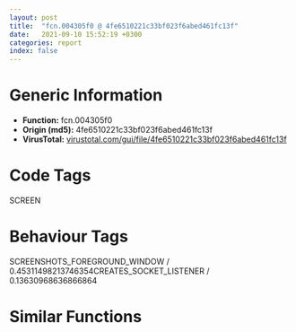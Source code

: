 ```yaml
---
layout: post
title:  "fcn.004305f0 @ 4fe6510221c33bf023f6abed461fc13f"
date:   2021-09-10 15:52:19 +0300
categories: report
index: false
---
```


# Generic Information
- **Function:** fcn.004305f0
- **Origin (md5):** 4fe6510221c33bf023f6abed461fc13f
- **VirusTotal:** [virustotal.com/gui/file/4fe6510221c33bf023f6abed461fc13f][virustotal_ref]

# Code Tags
<span class="tag" id="SCREEN">SCREEN</span>


# Behaviour Tags
<span class="bhv-tag" id="SCREENSHOTS_FOREGROUND_WINDOW">SCREENSHOTS_FOREGROUND_WINDOW / 0.45311498213746354</span><span class="bhv-tag" id="CREATES_SOCKET_LISTENER">CREATES_SOCKET_LISTENER / 0.13630968636866864</span>

# Similar Functions
<script type="text/javascript" src="https://www.gstatic.com/charts/loader.js"></script>
<script type="text/javascript">

    google.charts.load('current', {'packages':['corechart']});
    google.charts.setOnLoadCallback(drawChart);

    function drawChart() {
    var data = new google.visualization.DataTable();
        data.addColumn('number', 'X');
        data.addColumn('number', 'Y');
        data.addColumn({type: 'string', role: 'tooltip', 'p': {'html': true}});
        data.addColumn({'type': 'string', 'role': 'style'});
        
        data.addRows([
    [156.12078857421875, 110.169677734375, '<b><a href="/report/fcn.004305f0@4fe6510221c33bf023f6abed461fc13f">fcn.004305f0</a><br>@4fe6510221c33bf023f6abed461fc13f</b><br>', 'point { fill-color: #e0440e; }'],
[62.571895599365234, -214.35067749023438, '<b><a href="/report/fcn.004c2530@279a61b1e76da49531f1f16fd1102a2d">fcn.004c2530</a><br>@279a61b1e76da49531f1f16fd1102a2d</b><br>', 'null'],
[298.6276550292969, -67.19483184814453, '<b><a href="/report/fcn.00438640@4fe6510221c33bf023f6abed461fc13f">fcn.00438640</a><br>@4fe6510221c33bf023f6abed461fc13f</b><br>', 'null'],
[367.8755187988281, 70.93864440917969, '<b><a href="/report/fcn.00405b40@fbf34fa6d7da2b8e1de5133a8ca34847">fcn.00405b40</a><br>@fbf34fa6d7da2b8e1de5133a8ca34847</b><br>', 'null'],
[423.85400390625, -122.33404541015625, '<b><a href="/report/fcn.00438d70@4fe6510221c33bf023f6abed461fc13f">fcn.00438d70</a><br>@4fe6510221c33bf023f6abed461fc13f</b><br>', 'null'],
[-20.45513153076172, 130.80636596679688, '<b><a href="/report/fcn.0046b830@4fe6510221c33bf023f6abed461fc13f">fcn.0046b830</a><br>@4fe6510221c33bf023f6abed461fc13f</b><br>', 'null'],
[205.413330078125, 227.74925231933594, '<b><a href="/report/fcn.0045c5f0@4fe6510221c33bf023f6abed461fc13f">fcn.0045c5f0</a><br>@4fe6510221c33bf023f6abed461fc13f</b><br>', 'null'],
[-62.6507453918457, -22.98688507080078, '<b><a href="/report/fcn.00431850@4fe6510221c33bf023f6abed461fc13f">fcn.00431850</a><br>@4fe6510221c33bf023f6abed461fc13f</b><br>', 'null'],
[85.99080657958984, -16.646886825561523, '<b><a href="/report/fcn.00464650@4fe6510221c33bf023f6abed461fc13f">fcn.00464650</a><br>@4fe6510221c33bf023f6abed461fc13f</b><br>', 'null'],
[73.9122085571289, 273.9043273925781, '<b><a href="/report/fcn.00434890@4fe6510221c33bf023f6abed461fc13f">fcn.00434890</a><br>@4fe6510221c33bf023f6abed461fc13f</b><br>', 'null'],
[-52.2999382019043, -202.42471313476562, '<b><a href="/report/fcn.00452a40@289859175c221b107317af7727d26c17">fcn.00452a40</a><br>@289859175c221b107317af7727d26c17</b><br>', 'null'],

        ]);

    var options = {
        title: 'Similarity Plot',
        legend: 'none',
        colors: ['#dedbd9', '#e6693e', '#ec8f6e', '#f3b49f', '#f6c7b6'],
        tooltip: {isHtml: true, trigger: 'both'},
        explorer: {
        actions: ["dragToZoom", "rightClickToReset"],
        },
        chartArea: {
        width: '80%',
        height: '80%'
        },
        width: '100%',
        height: '100%'
    };

    var chart = new google.visualization.ScatterChart(document.getElementById('chart_div'));

    chart.draw(data, options);
    }
    
</script>


<div id="chart_div" style="width: 100%px; height: 100%;"></div>

# Disassembled Code
{% highlight nasm %}

sub esp, 0x208
push ebx
push ebp
xor ebx, ebx
push esi
push edi
mov edi, ecx
xor esi, esi
mov dword[esp+0x1c], edi
mov byte[esp+0x10], bl
mov byte[esp+0x11], bl
mov byte[esp+0x13], bl
mov byte[esp+0x12], bl
cmp byte[esp+0x234], bl
je 0x43072c
mov eax, dword[esp+0x220]
mov dword[esp+0x20], eax
cmp word[edi], si
je 0x4306f7
push 0x3a
push edi
call fcn.0048db21
mov edx, eax
add esp, 8
mov dword[esp+0x28], edx
mov ecx, edi
movzx eax, word[ecx]
cmp eax, 0x20
je 0x430655
cmp eax, 9
jne 0x43065a
add ecx, 2
jmp 0x430648
mov ebp, ecx
cmp edx, esi
je 0x4306de
mov esi, edx
sub esi, edi
sar esi, 1
cmp esi, 0x20
jae 0x4306de
push esi
lea ecx, [esp+0x114]
push edi
push ecx
call fcn.0048fa44
xor edx, edx
add esp, 0xc
push edx
push 1
push edx
push edx
lea eax, [esp+0x120]
mov word[esp+esi*2+0x120], dx
call fcn.00473730
add esp, 0x10
test eax, eax
je 0x4306de
mov eax, dword[esp+0x28]
add eax, 2
mov dword[esp+0x1c], eax
call fcn.00409620
mov ebp, eax
cmp word[ebp], bx
jne 0x4306bb
mov dword[esp+0x1c], ebp
lea esi, [esp+0x110]
call fcn.0040d260
mov ebx, eax
dec ebx
js 0x4306d1
cmp ebx, 0xa
jl 0x4306de
mov eax, dword[esp+0x220]
push eax
jmp 0x4317ac
push 0x4a3164
push ebp
call fcn.0048cd49
add esp, 8
test eax, eax
jne 0x430705
mov byte[esp+0x10], 1
xor esi, esi
imul ebx, ebx, 0x4c
add ebx, 0x4c6958
jmp 0x4307b3
push str.Show
push ebp
call fcn.0048cd49
add esp, 8
test eax, eax
jne 0x4306f5
imul ebx, ebx, 0x4c
xor esi, esi
mov byte[esp+0x11], 1
add ebx, 0x4c6958
jmp 0x4307b3
mov edi, dword[esp+0x220]
push 0x3a
push edi
call fcn.0048db21
mov esi, eax
add esp, 8
test esi, esi
jne 0x430748
mov esi, edi
jmp 0x430780
mov eax, edi
call fcn.0040d200
test al, al
je 0x430762
push 0x10
push 0
push edi
call fcn.0048e37b
add esp, 0xc
jmp 0x43076b
push edi
call fcn.0048dfe6
add esp, 4
lea ebx, [eax-1]
cmp ebx, 9
ja 0x4317ab
add esi, 2
lea ebx, [ebx]
movzx eax, word[esi]
cmp eax, 0x20
je 0x430777
cmp eax, 9
je 0x430777
push 0x4a3164
push esi
mov dword[esp+0x28], esi
call fcn.0048cd49
add esp, 8
test eax, eax
jne 0x430801
mov byte[esp+0x10], 1
imul ebx, ebx, 0x4c
add ebx, 0x4c6660
xor esi, esi
mov edi, ebx
mov eax, dword[edi+0x20]
cmp eax, esi
je 0x4307ca
push eax
call dword[sym.imp.USER32.dll_IsWindow]
test eax, eax
jne 0x4307ca
mov dword[edi+0x20], esi
cmp byte[esp+0x11], 0
je 0x43084c
mov eax, dword[edi+0x20]
cmp eax, esi
je 0x4307ef
push eax
call dword[sym.imp.USER32.dll_IsWindowVisible]
test eax, eax
jne 0x4307ef
mov ecx, dword[edi+0x20]
push 4
push ecx
call dword[sym.imp.USER32.dll_ShowWindow]
mov eax, 1
pop edi
pop esi
pop ebp
pop ebx
add esp, 0x208
ret 0x1c
push str.Show
push esi
call fcn.0048cd49
add esp, 8
test eax, eax
jne 0x43081a
mov byte[esp+0x11], 1
jmp 0x4307a8
push 0
push 1
push 0
push 1
mov eax, esi
call fcn.00473730
add esp, 0x10
test eax, eax
je 0x4307a8
call fcn.0040d260
mov dword[esp+0x28], eax
mov byte[esp+0x13], 1
mov byte[esp+0x12], 1
jmp 0x4307a8
cmp byte[esp+0x10], 0
jne 0x430915
cmp dword[edi+0x20], esi
je 0x430915
mov edx, dword[esp+0x1c]
cmp word[edx], si
jne 0x430915
cmp byte[esp+0x12], 0
jne 0x430882
mov ebp, dword[esp+0x20]
cmp word[ebp], si
jne 0x430919
cmp byte[esp+0x234], 0
mov esi, dword[sym.imp.USER32.dll_SendMessageW]
jne 0x4308b7
cmp byte[esp+0x13], 0
je 0x4308b7
mov ecx, dword[esp+0x28]
cmp dword[edi+8], ecx
je 0x4308b7
mov eax, dword[edi+0x2c]
mov dword[edi+8], ecx
test eax, eax
je 0x4308b7
push 0
push ecx
push 0x402
push eax
call esi
mov ecx, dword[esp+0x228]
cmp word[ecx], 0
je 0x4308d3
mov eax, dword[edi+0x30]
test eax, eax
je 0x4308d3
push ecx
push 0
push 0xc
push eax
call esi
mov eax, dword[esp+0x224]
cmp word[eax], 0
je 0x4308eb
push eax
mov eax, dword[edi+0x34]
push 0
push 0xc
push eax
call esi
mov eax, dword[esp+0x22c]
cmp word[eax], 0
je 0x430903
mov ecx, dword[edi+0x20]
push eax
push ecx
call dword[sym.imp.USER32.dll_SetWindowTextW]
mov eax, 1
pop edi
pop esi
pop ebp
pop ebx
add esp, 0x208
ret 0x1c
mov ebp, dword[esp+0x20]
mov eax, dword[edi+0x20]
cmp eax, esi
je 0x430927
push eax
call dword[sym.imp.USER32.dll_DestroyWindow]
mov eax, dword[edi+0x38]
mov ebx, dword[sym.imp.GDI32.dll_DeleteObject]
cmp eax, esi
je 0x430937
push eax
call ebx
mov eax, dword[edi+0x3c]
cmp eax, esi
je 0x430941
push eax
call ebx
mov eax, dword[edi+0x40]
cmp eax, esi
je 0x43094b
push eax
call ebx
mov eax, dword[edi+0x28]
cmp eax, esi
je 0x430962
push eax
cmp dword[edi+0x24], esi
jne 0x43095c
call ebx
jmp 0x430962
call dword[sym.imp.USER32.dll_DestroyIcon]
push 0x4c
push esi
push edi
call fcn.00495c20
add esp, 0xc
cmp byte[esp+0x10], 0
jne 0x4307ef
mov edx, dword[esp+0x22c]
cmp word[edx], si
jne 0x4309a5
mov eax, dword[0x4c90fc]
cmp eax, esi
je 0x43099a
mov dword[esp+0x22c], eax
cmp word[eax], si
jne 0x4309a5
mov dword[esp+0x22c], 0x4ab02c
cmp byte[esp+0x234], 0
mov ebx, 0x80000000
mov eax, 0xff000000
mov byte[esp+0x12], 1
mov byte[esp+0x11], 1
mov byte[esp+0x10], 1
mov byte[esp+0x1b], 0
mov dword[esp+0x14], 0x88c00000
mov dword[esp+0x40], 8
mov dword[esp+0x4c], ebx
mov dword[esp+0x48], ebx
mov dword[esp+0x68], esi
mov dword[esp+0x50], esi
mov dword[esp+0x2c], esi
mov dword[esp+0x24], esi
mov dword[esp+0x58], esi
mov dword[esp+0x44], esi
mov dword[esp+0x7c], eax
mov dword[edi+0x44], eax
mov dword[edi+0x48], eax
mov dword[edi+4], ebx
je 0x430a11
mov dword[edi], ebx
mov dword[edi+0x1c], ebx
jmp 0x430a2d
mov eax, dword[0x4c85d0]
push 0x60
push eax
push 0x12c
call dword[sym.imp.KERNEL32.dll_MulDiv]
mov dword[edi], eax
mov dword[edi+0x1c], 0x14
mov ecx, dword[esp+0x228]
mov dword[edi+0x18], ebx
cmp word[ecx], si
jne 0x430a5a
mov edx, dword[esp+0x224]
cmp word[edx], si
jne 0x430a5a
cmp byte[esp+0x234], 0
je 0x430a5a
mov dword[edi+0x10], esi
mov dword[edi+0xc], esi
jmp 0x430a68
mov dword[edi+0xc], 0xa
mov dword[edi+0x10], 5
cmp word[ebp], si
je 0x430ea7
xor ebx, ebx
movzx esi, word[ebp]
test esi, 0xffffff80
jne 0x430a92
push 2
push esi
call fcn.0048df9e
add esp, 8
cmp eax, ebx
je 0x430a92
and esi, 0xffffffdf
movzx eax, si
add eax, 0xffffffbf
cmp eax, 0x19
ja case.0x430aa8.68
movzx eax, byte[eax+0x431804]
jmp dword[eax*4+0x4317cc]
and dword[esp+0x40], 0xfffffff7
jmp case.0x430aa8.68
movzx eax, word[ebp+2]
and dword[esp+0x14], 0xff3fffff
cmp eax, 0x31
jne 0x430ad7
or dword[esp+0x14], 0x800000
jmp case.0x430aa8.68
cmp eax, 0x32
jne case.0x430aa8.68
or dword[esp+0x14], 0x400000
jmp case.0x430aa8.68
cmp word[ebp+2], bx
je case.0x430aa8.68
mov ax, word[ebp+2]
add ebp, 2
call fcn.004095a0
movzx eax, ax
cmp eax, 0x42
je 0x430b2e
cmp eax, 0x54
je 0x430b2e
cmp eax, 0x57
je 0x430b2e
cmp word[ebp], 0x30
setne byte[esp+0x10]
cmp word[ebp+2], 0x30
setne byte[esp+0x11]
jmp case.0x430aa8.70
push 0x1f
lea ecx, [ebp+2]
push ecx
lea edx, [esp+0xd8]
push edx
call fcn.0048fa44
xor eax, eax
mov word[esp+0x11a], ax
add esp, 0xc
mov ebx, 0x4a352c
lea eax, [esp+0xd0]
call fcn.004095d0
test eax, eax
je 0x430b68
xor ecx, ecx
mov word[eax], cx
lea esi, [esp+0xd0]
call fcn.00474a80
mov esi, eax
cmp esi, 0xffffffff
jne 0x430bc0
lea eax, [esp+0xd0]
lea edx, [eax+2]
mov cx, word[eax]
add eax, 2
test cx, cx
jne 0x430b85
sub eax, edx
sar eax, 1
cmp eax, 6
jbe 0x430ba3
xor edx, edx
mov word[esp+0xdc], dx
push 0x10
lea eax, [esp+0xd4]
push 0
push eax
call fcn.0048e37b
add esp, 0xc
mov ecx, eax
call fcn.0042f740
mov esi, eax
mov ax, word[ebp]
call fcn.004095a0
movzx eax, ax
cmp eax, 0x42
je 0x430bef
cmp eax, 0x54
je 0x430bea
cmp eax, 0x57
jne 0x430bf3
push esi
mov dword[edi+0x44], esi
call dword[sym.imp.GDI32.dll_CreateSolidBrush]
mov dword[edi+0x40], eax
jmp 0x430bf3
mov dword[edi+0x48], esi
jmp 0x430bf3
mov dword[esp+0x7c], esi
lea eax, [esp+0xd0]
lea edx, [eax+2]
lea ecx, [ecx]
mov cx, word[eax]
add eax, 2
test cx, cx
jne 0x430c00
sub eax, edx
sar eax, 1
lea ebp, [ebp+eax*2]
xor ebx, ebx
cmp word[ebp+2], bx
je case.0x430aa8.68
mov ax, word[ebp+2]
add ebp, 2
call fcn.004095a0
movzx eax, ax
cmp eax, 0x4d
je 0x430c5d
cmp eax, 0x53
jne case.0x430aa8.68
lea ecx, [ebp+2]
push ecx
call fcn.0048dfe6
add esp, 4
mov dword[esp+0x24], eax
cmp eax, ebx
jge case.0x430aa8.68
mov dword[esp+0x24], ebx
jmp case.0x430aa8.68
lea edx, [ebp+2]
push edx
call fcn.0048dfe6
add esp, 4
mov dword[esp+0x2c], eax
cmp eax, ebx
jge case.0x430aa8.68
mov dword[esp+0x2c], ebx
jmp case.0x430aa8.68
movzx eax, word[ebp+2]
and dword[esp+0x14], 0xf7ffffff
cmp eax, 0x31
jne 0x430c97
or dword[esp+0x14], 0x40000
cmp eax, 0x32
jne case.0x430aa8.68
or dword[esp+0x14], 0xf0000
jmp case.0x430aa8.68
lea eax, [ebp+2]
push eax
call fcn.0048dfe6
mov dword[esp+0x2c], eax
mov byte[esp+0x17], 1
jmp 0x430e92
cmp word[ebp+2], bx
je case.0x430aa8.68
add ebp, 2
mov esi, ebp
call fcn.0040d260
lea ecx, [ebp+2]
push 0x2d
push ecx
mov dword[esp+0x70], eax
call fcn.0048db21
add esp, 8
cmp eax, ebx
je case.0x430aa8.68
mov ebp, eax
cmp word[eax+2], bx
je case.0x430aa8.68
lea ebp, [eax+2]
mov esi, ebp
call fcn.0040d260
mov dword[esp+0x50], eax
jmp case.0x430aa8.68
mov byte[esp+0x12], 0
jmp case.0x430aa8.68
cmp word[ebp+2], bx
je case.0x430aa8.68
mov ax, word[ebp+2]
add ebp, 2
call fcn.004095a0
movzx eax, ax
cmp eax, 0x4d
je 0x430d8f
cmp eax, 0x53
je 0x430d6e
push ebp
call fcn.0048dfe6
add esp, 4
cmp byte[esp+0x234], 0
mov dword[edi], eax
jne case.0x430aa8.68
mov edx, dword[0x4c85d0]
push 0x60
push edx
push eax
call dword[sym.imp.KERNEL32.dll_MulDiv]
mov dword[edi], eax
jmp case.0x430aa8.68
lea eax, [ebp+2]
push eax
call fcn.0048dfe6
add esp, 4
mov dword[esp+0x44], eax
cmp eax, ebx
jge case.0x430aa8.68
mov dword[esp+0x44], ebx
jmp case.0x430aa8.68
lea ecx, [ebp+2]
push ecx
call fcn.0048dfe6
add esp, 4
mov dword[esp+0x58], eax
cmp eax, ebx
jge case.0x430aa8.68
mov dword[esp+0x58], ebx
jmp case.0x430aa8.68
push 4
push str.Hide
push ebp
call fcn.0048d597
add esp, 0xc
test eax, eax
jne 0x430dd1
mov byte[esp+0x1b], 1
add ebp, 6
jmp case.0x430aa8.68
lea edx, [ebp+2]
push edx
call fcn.0048dfe6
add esp, 4
cmp byte[esp+0x234], 0
mov dword[edi+4], eax
jne case.0x430aa8.68
mov ecx, dword[0x4c85d0]
push 0x60
push ecx
push eax
call dword[sym.imp.KERNEL32.dll_MulDiv]
mov dword[edi+4], eax
jmp case.0x430aa8.68
lea edx, [ebp+2]
push edx
call fcn.0048dfe6
mov dword[esp+0x50], eax
jmp 0x430e92
lea eax, [ebp+2]
push eax
call fcn.0048dfe6
mov dword[esp+0x4c], eax
jmp 0x430e92
cmp word[ebp+2], bx
je case.0x430aa8.68
mov ax, word[ebp+2]
add ebp, 2
call fcn.004095a0
movzx eax, ax
add eax, 0xffffffbe
cmp eax, 0x17
ja case.0x430aa8.68
movzx ecx, byte[eax+0x431834]
jmp dword[ecx*4+0x431820]
lea edx, [ebp+2]
push edx
call fcn.0048dfe6
mov dword[edi+0x1c], eax
jmp 0x430e92
cmp byte[esp+0x234], 0
je case.0x430aa8.68
lea eax, [ebp+2]
push eax
call fcn.0048dfe6
mov dword[edi+0x18], eax
jmp 0x430e92
lea ecx, [ebp+2]
push ecx
call fcn.0048dfe6
mov dword[edi+0xc], eax
jmp 0x430e92
lea edx, [ebp+2]
push edx
call fcn.0048dfe6
mov dword[edi+0x10], eax
add esp, 4
add ebp, 2
cmp word[ebp], bx
jne 0x430a74
mov ebx, 0x80000000
xor ebp, ebp
push ebp
push ebp
push ebp
push str.DISPLAY
call dword[sym.imp.GDI32.dll_CreateDCW]
mov esi, eax
push 0x5a
push esi
mov dword[esp+0x5c], esi
call dword[sym.imp.GDI32.dll_GetDeviceCaps]
push 0x11
mov dword[esp+0x64], eax
call dword[sym.imp.GDI32.dll_GetStockObject]
push eax
push esi
mov dword[esp+0x28], eax
call dword[sym.imp.GDI32.dll_SelectObject]
mov dword[esp+0x90], eax
lea eax, [esp+0x150]
push eax
push 0x40
push esi
call dword[sym.imp.GDI32.dll_GetTextFaceW]
lea ecx, [esp+0x1dc]
push ecx
push esi
call dword[sym.imp.GDI32.dll_GetTextMetricsW]
mov eax, dword[edi+0x1c]
mov edx, dword[esp+0x1dc]
mov dword[esp+0x5c], edx
cmp eax, 1
jge 0x430f28
cmp eax, ebx
je 0x430f28
mov ecx, dword[edi+0x18]
cmp ecx, 1
jge 0x430f28
cmp ecx, ebx
jne 0x430f31
cmp eax, ebp
je 0x430f31
cmp dword[edi+0x18], ebp
jne 0x430f37
mov dword[edi+0x18], ebp
mov dword[edi+0x1c], ebp
cmp byte[esp+0x234], 0
je 0x4310d7
mov esi, dword[esp+0x1c]
cmp word[esi], bp
je 0x4310d7
cmp dword[edi+0x1c], ebp
je 0x4310d7
xor bl, bl
lea ebp, [edi+0x24]
mov ecx, dword[edi+0x1c]
mov edx, dword[edi+0x18]
mov eax, ecx
sub eax, 0x80000000
neg eax
sbb eax, eax
and eax, ecx
mov ecx, edx
sub ecx, 0x80000000
neg ecx
push 0
sbb ecx, ecx
and ecx, edx
mov byte[esp+0x20], bl
mov edx, dword[esp+0x20]
push edx
push 0
push ebp
push eax
push ecx
push esi
call fcn.00474f00
add esp, 0x1c
mov dword[edi+0x28], eax
test eax, eax
jne 0x430fad
test bl, bl
jne 0x4310d7
mov bl, 1
jmp 0x430f60
cmp dword[edi+0x1c], 0
jl 0x430fbd
cmp dword[edi+0x18], 0
jge 0x4310d7
cmp dword[ebp], 0
je 0x430fe1
lea ecx, [esp+0xbc]
push ecx
push eax
call dword[sym.imp.USER32.dll_GetIconInfo]
test eax, eax
je 0x4310d7
mov eax, dword[esp+0xcc]
test eax, eax
je 0x4310d7
lea edx, [esp+0xa4]
push edx
push 0x18
push eax
call dword[sym.imp.GDI32.dll_GetObjectW]
test eax, eax
je 0x4310b7
mov eax, dword[edi+0x1c]
mov dword[esp+0x64], eax
cmp eax, 0xffffffff
jne 0x431049
mov ecx, dword[edi+0x18]
mov dword[esp+0x1c], ecx
test ecx, ecx
jle 0x431049
cmp dword[esp+0xa8], 0
je 0x4310a4
fild dword[esp+0xac]
fidiv dword[esp+0xa8]
fimul dword[esp+0x1c]
fadd qword[0x4bd488]
call fcn.0049b670
mov dword[edi+0x1c], eax
jmp 0x4310a4
mov ecx, dword[edi+0x18]
cmp ecx, 0xffffffff
jne 0x431081
test eax, eax
jle 0x431081
cmp dword[esp+0xac], 0
je 0x4310a4
fild dword[esp+0xa8]
fidiv dword[esp+0xac]
fimul dword[esp+0x64]
fadd qword[0x4bd488]
call fcn.0049b670
mov dword[edi+0x18], eax
jmp 0x4310a4
cmp eax, 0x80000000
jne 0x431092
mov eax, dword[esp+0xac]
mov dword[edi+0x1c], eax
cmp ecx, 0x80000000
jne 0x4310a4
mov ecx, dword[esp+0xa8]
mov dword[edi+0x18], ecx
cmp dword[edi], 0x80000000
jne 0x4310b7
mov edx, dword[edi+0xc]
mov eax, dword[edi+0x18]
lea ecx, [eax+edx*2]
mov dword[edi], ecx
cmp dword[ebp], 1
jne 0x4310d7
mov edx, dword[esp+0xcc]
mov esi, dword[sym.imp.GDI32.dll_DeleteObject]
push edx
call esi
mov eax, dword[esp+0xc8]
push eax
call esi
cmp dword[edi], 0x80000000
jne 0x4310f5
mov ecx, dword[0x4c85d0]
push 0x60
push ecx
push 0x12c
call dword[sym.imp.KERNEL32.dll_MulDiv]
mov dword[edi], eax
cmp dword[edi+0x1c], 0x80000000
jne 0x431105
mov dword[edi+0x1c], 0
mov eax, dword[edi+4]
cmp eax, 0x80000000
jne 0x431114
mov eax, 0x1f4
mov edx, dword[edi]
push eax
push edx
push 0
push 0
lea eax, [esp+0x40]
push eax
call dword[sym.imp.USER32.dll_SetRect]
mov ecx, dword[esp+0x228]
cmp word[ecx], 0
mov ebp, dword[sym.imp.GDI32.dll_CreateFontW]
je 0x43126a
mov edx, dword[esp+0x230]
cmp word[edx], 0
mov ebx, edx
jne 0x431154
lea ebx, [esp+0x150]
mov esi, dword[esp+0x58]
test esi, esi
jne 0x431161
mov esi, 0x258
cmp dword[esp+0x2c], 0
je 0x43117e
mov eax, dword[esp+0x60]
mov ecx, dword[esp+0x2c]
push 0x48
push eax
push ecx
call dword[sym.imp.KERNEL32.dll_MulDiv]
neg eax
jmp 0x43118d
fild dword[esp+0x5c]
fmul qword[0x4bd4c8]
call fcn.0049b670
push ebx
push 0
push 2
push 0
push 4
push 1
push 0
push 0
push 0
push esi
push 0
push 0
push 0
push eax
call ebp
mov dword[edi+0x38], eax
test eax, eax
jne 0x43120a
mov esi, dword[esp+0x58]
test esi, esi
jne 0x4311bc
mov esi, 0x258
mov eax, dword[esp+0x2c]
test eax, eax
je 0x4311d6
mov edx, dword[esp+0x60]
push 0x48
push edx
push eax
call dword[sym.imp.KERNEL32.dll_MulDiv]
neg eax
jmp 0x4311e5
fild dword[esp+0x5c]
fmul qword[0x4bd4c8]
call fcn.0049b670
lea ecx, [esp+0x150]
push ecx
push 0
push 2
push 0
push 4
push 1
push 0
push 0
push 0
push esi
push 0
push 0
push 0
push eax
call ebp
mov dword[edi+0x38], eax
mov eax, dword[edi+0x38]
test eax, eax
jne 0x431215
mov eax, dword[esp+0x20]
mov esi, dword[esp+0x54]
push eax
push esi
call dword[sym.imp.GDI32.dll_SelectObject]
mov eax, dword[esp+0x3c]
mov ecx, dword[esp+0x30]
mov edx, dword[esp+0x34]
mov dword[esp+0x6c], ecx
mov dword[esp+0x78], eax
mov eax, dword[edi+0xc]
mov dword[esp+0x70], edx
mov edx, dword[esp+0x38]
add ecx, eax
push 0x450
mov dword[esp+0x70], ecx
sub edx, eax
lea ecx, [esp+0x70]
push ecx
mov dword[esp+0x7c], edx
mov edx, dword[esp+0x230]
push 0xffffffffffffffff
push edx
push esi
call dword[sym.imp.USER32.dll_DrawTextW]
mov dword[edi+0x14], eax
cmp dword[esp+0x24], 0
mov eax, dword[esp+0x230]
mov esi, dword[esp+0x44]
jne 0x431288
test esi, esi
jne 0x431288
test eax, eax
je 0x43130a
cmp word[eax], 0
jne 0x431295
lea eax, [esp+0x150]
push eax
push 0
push 2
push 0
mov ebx, dword[esp+0x70]
mov eax, dword[esp+0x34]
push 4
push 1
push 0
push 0
push 0
push esi
push 0
push 0
push 0
push 0x48
push ebx
push eax
call dword[sym.imp.KERNEL32.dll_MulDiv]
neg eax
push eax
call ebp
mov dword[edi+0x3c], eax
test eax, eax
jne 0x43130a
cmp dword[esp+0x24], eax
jne 0x4312d5
test esi, esi
je 0x43130a
mov edx, dword[esp+0x24]
lea ecx, [esp+0x150]
push ecx
push 0
push 2
push 0
push 4
push 1
push 0
push 0
push 0
push esi
push 0
push 0
push 0
push 0x48
push ebx
push edx
call dword[sym.imp.KERNEL32.dll_MulDiv]
neg eax
push eax
call ebp
mov dword[edi+0x3c], eax
mov ecx, dword[edi+0x14]
test ecx, ecx
je 0x431318
mov eax, dword[edi+0x10]
add eax, ecx
jmp 0x43131a
xor eax, eax
mov ecx, dword[edi+0x10]
mov edx, dword[edi+0x1c]
lea esi, [eax+ecx]
mov eax, edx
neg eax
sbb eax, eax
and eax, ecx
mov dword[esp+0x64], esi
add esi, eax
add esi, edx
cmp dword[edi+4], 0x80000000
mov dword[esp+0x5c], esi
jne 0x4313cd
mov ebp, dword[esp+0x224]
cmp word[ebp], 0
je 0x4313b9
mov eax, dword[edi+0x3c]
test eax, eax
jne 0x43135d
mov eax, dword[esp+0x20]
mov ebx, dword[esp+0x54]
push eax
push ebx
call dword[sym.imp.GDI32.dll_SelectObject]
mov eax, dword[esp+0x34]
mov ecx, dword[esp+0x30]
mov edx, dword[esp+0x38]
mov dword[esp+0x70], eax
mov eax, dword[esp+0x3c]
mov dword[esp+0x6c], ecx
mov dword[esp+0x78], eax
mov eax, dword[edi+0xc]
add ecx, eax
push 0x410
mov dword[esp+0x70], ecx
lea ecx, [esp+0x70]
push ecx
push 0xffffffffffffffff
push ebp
sub edx, eax
push ebx
mov dword[esp+0x88], edx
call dword[sym.imp.USER32.dll_DrawTextW]
add eax, dword[edi+0x10]
add eax, esi
mov dword[edi+4], eax
mov dword[esp+0x3c], eax
jmp 0x4313d1
mov ebx, dword[esp+0x54]
xor eax, eax
mov eax, dword[edi+0x10]
add eax, esi
mov dword[edi+4], eax
mov dword[esp+0x3c], eax
jmp 0x4313d1
mov ebx, dword[esp+0x54]
mov eax, dword[esp+0x90]
push eax
push ebx
call dword[sym.imp.GDI32.dll_SelectObject]
push ebx
call dword[sym.imp.GDI32.dll_DeleteDC]
test eax, eax
jne 0x4313fa
xor eax, eax
pop edi
pop esi
pop ebp
pop ebx
add esp, 0x208
ret 0x1c
mov edx, dword[esp+0x34]
mov ecx, dword[esp+0x30]
mov eax, dword[esp+0x38]
mov dword[esp+0x84], edx
mov edx, dword[esp+0x40]
push edx
mov dword[esp+0x84], ecx
mov ecx, dword[esp+0x40]
mov dword[esp+0x8c], eax
mov eax, dword[esp+0x18]
push 0
mov dword[esp+0x94], ecx
push eax
lea ecx, [esp+0x8c]
push ecx
call dword[sym.imp.USER32.dll_AdjustWindowRectEx]
mov esi, dword[esp+0x88]
mov ebp, dword[esp+0x8c]
sub esi, dword[esp+0x80]
sub ebp, dword[esp+0x84]
push 0
lea edx, [esp+0x98]
push edx
push 0
push 0x30
call dword[sym.imp.USER32.dll_SystemParametersInfoW]
mov eax, dword[esp+0x9c]
mov ebx, dword[esp+0x94]
mov ecx, dword[esp+0xa0]
sub ecx, dword[esp+0x98]
sub eax, ebx
cmp esi, eax
jle 0x431494
mov esi, eax
cmp ebp, ecx
jle 0x43149a
mov ebp, ecx
cmp dword[esp+0x4c], 0x80000000
jne 0x4314b1
sub eax, esi
cdq
sub eax, edx
sar eax, 1
add eax, ebx
mov dword[esp+0x4c], eax
cmp dword[esp+0x48], 0x80000000
jne 0x4314cf
mov eax, ecx
sub eax, ebp
cdq
sub eax, edx
sar eax, 1
add eax, dword[esp+0x98]
mov dword[esp+0x48], eax
mov ebx, dword[0x4c28ec]
add ebx, 0x4c
call fcn.0045bc60
test eax, eax
je 0x4314ee
mov eax, dword[0x4c28ec]
mov ecx, dword[eax+0x4c]
mov eax, dword[ecx+4]
jmp 0x4314f0
xor eax, eax
mov bl, byte[esp+0x12]
test bl, bl
je 0x431503
test eax, eax
jne 0x431505
mov eax, dword[0x4c64b8]
jmp 0x431505
xor eax, eax
mov edx, dword[0x4c64b0]
mov ecx, dword[esp+0x4c]
push 0
push edx
mov edx, dword[esp+0x234]
push 0
push eax
mov eax, dword[esp+0x58]
push ebp
push esi
mov esi, dword[esp+0x2c]
push eax
mov eax, dword[esp+0x5c]
push ecx
push esi
push edx
push str.AutoHotkey2
push eax
call dword[sym.imp.USER32.dll_CreateWindowExW]
mov dword[edi+0x20], eax
test eax, eax
je 0x4313eb
mov ebp, dword[sym.imp.USER32.dll_SendMessageW]
mov edx, esi
and edx, 0x80000
jne 0x431559
test bl, bl
jne 0x431598
mov esi, dword[0x4c914c]
test esi, esi
je 0x43156b
mov ecx, dword[0x4c9150]
jmp 0x431577
mov esi, dword[0x4c51f8]
mov ecx, dword[0x4c51fc]
test edx, edx
je 0x431586
push ecx
push 0
push 0x80
push eax
call ebp
test bl, bl
jne 0x431598
mov ecx, dword[edi+0x20]
push esi
push 1
push 0x80
push ecx
call ebp
mov eax, dword[edi+0x20]
lea edx, [esp+0x30]
push edx
push eax
call dword[sym.imp.USER32.dll_GetClientRect]
mov ecx, dword[esp+0x38]
mov edx, dword[edi+0xc]
mov eax, dword[esp+0x3c]
mov dword[edi], ecx
lea esi, [edx+edx]
sub ecx, esi
mov ebx, ecx
mov ecx, dword[esp+0x228]
mov dword[edi+4], eax
cmp word[ecx], 0
je 0x43161b
mov eax, dword[0x4c64b0]
push 0
push eax
mov eax, dword[edi+0x20]
push 0
push eax
mov eax, dword[edi+0x14]
push eax
mov eax, dword[edi+0x10]
push ebx
push eax
push edx
xor edx, edx
cmp byte[esp+0x31], dl
setne dl
or edx, 0x50000080
push edx
push ecx
push str.static
push 0
call dword[sym.imp.USER32.dll_CreateWindowExW]
mov ecx, dword[edi+0x38]
mov dword[edi+0x30], eax
test ecx, ecx
jne 0x43160f
mov ecx, dword[esp+0x20]
push 1
push ecx
push 0x30
push eax
call ebp
mov eax, dword[esp+0x3c]
cmp byte[esp+0x234], 0
jne 0x431728
mov ecx, dword[edi+0x1c]
test ecx, ecx
jle 0x431728
mov eax, dword[edi+0x20]
mov edx, dword[edi+0xc]
push 0
push 0
push 0
push eax
push ecx
mov ecx, dword[esp+0x78]
push ebx
push ecx
push edx
push 0x50000001
push 0
push str.msctls_progress32
push 0x200
call dword[sym.imp.USER32.dll_CreateWindowExW]
mov dword[edi+0x2c], eax
test eax, eax
je 0x431724
mov edx, dword[esp+0x68]
test edx, edx
jne 0x43167d
mov ecx, dword[esp+0x50]
test ecx, ecx
je 0x4316b9
jmp 0x43168e
cmp edx, 0xffffffff
jle 0x4316ab
cmp edx, 0x10000
jge 0x4316ab
mov ecx, dword[esp+0x50]
cmp ecx, 0xffff
ja 0x4316af
movzx ecx, cx
movzx edx, dx
shl ecx, 0x10
or ecx, edx
push ecx
push 0
push 0x401
jmp 0x4316b6
mov ecx, dword[esp+0x50]
push ecx
push edx
push 0x406
push eax
call ebp
mov esi, dword[esp+0x7c]
cmp esi, 0xff000000
je 0x4316df
mov eax, dword[edi+0x2c]
push eax
call fcn.00475af0
mov ecx, dword[edi+0x2c]
add esp, 4
push esi
push 0
push 0x409
push ecx
call ebp
mov eax, dword[edi+0x44]
cmp eax, 0xff000000
je 0x4316f7
mov edx, dword[edi+0x2c]
push eax
push 0
push 0x2001
push edx
call ebp
cmp byte[esp+0x13], 0
push 0
je 0x431712
mov esi, dword[esp+0x2c]
mov eax, dword[edi+0x2c]
push esi
push 0x402
push eax
call ebp
jmp 0x431721
mov ecx, dword[edi+0x2c]
push 0
push 0x408
push ecx
call ebp
mov esi, eax
mov dword[edi+8], esi
mov eax, dword[esp+0x3c]
mov edx, dword[0x4c64b0]
sub eax, dword[esp+0x34]
mov ecx, dword[edi+0x20]
push 0
push edx
mov edx, dword[edi+0xc]
push 0
push ecx
mov ecx, dword[esp+0x6c]
sub eax, ecx
push eax
xor eax, eax
cmp byte[esp+0x24], al
push ebx
setne al
push ecx
mov ecx, dword[esp+0x240]
push edx
or eax, 0x50000080
push eax
push ecx
push str.static
push 0
call dword[sym.imp.USER32.dll_CreateWindowExW]
mov dword[edi+0x34], eax
test eax, eax
je 0x431786
mov ecx, dword[edi+0x3c]
test ecx, ecx
jne 0x43177e
mov ecx, dword[esp+0x20]
push 1
push ecx
push 0x30
push eax
call ebp
cmp byte[esp+0x1b], 0
jne 0x431799
mov edx, dword[edi+0x20]
push 4
push edx
call dword[sym.imp.USER32.dll_ShowWindow]
mov eax, 1
pop edi
pop esi
pop ebp
pop ebx
add esp, 0x208
ret 0x1c
push edi
mov ecx, dword[esp+0x220]
push 0
push str.Max_window_number_is_10.
call fcn.0042df10
pop edi
pop esi
pop ebp
pop ebx
add esp, 0x208
ret 0x1c

{% endhighlight %}

[virustotal_ref]: https://www.virustotal.com/gui/file/4fe6510221c33bf023f6abed461fc13f